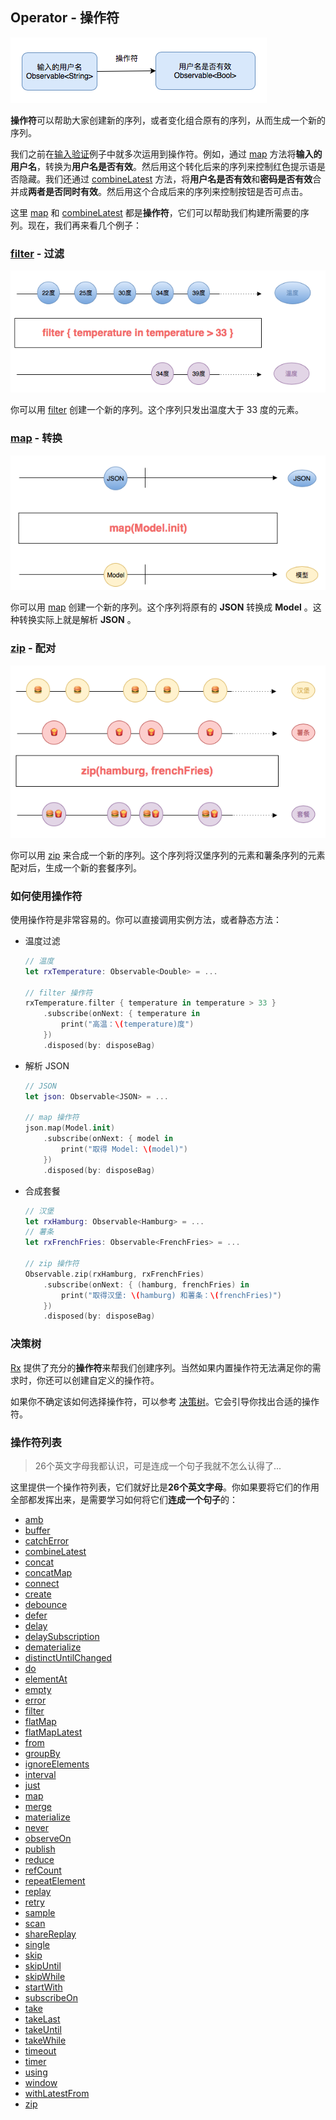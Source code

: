 ## Operator - 操作符

![](/assets/Operator/Operator.png)

**操作符**可以帮助大家创建新的序列，或者变化组合原有的序列，从而生成一个新的序列。

我们之前在[输入验证](/content/first_app.md)例子中就多次运用到操作符。例如，通过 [map] 方法将**输入的用户名**，转换为**用户名是否有效**。然后用这个转化后来的序列来控制红色提示语是否隐藏。我们还通过 [combineLatest] 方法，将**用户名是否有效**和**密码是否有效**合并成**两者是否同时有效**。然后用这个合成后来的序列来控制按钮是否可点击。

这里 [map] 和 [combineLatest] 都是**操作符**，它们可以帮助我们构建所需要的序列。现在，我们再来看几个例子：

### [filter] - 过滤

  ![](/assets/Operator/filter.png)

  你可以用 [filter] 创建一个新的序列。这个序列只发出温度大于 33 度的元素。

### [map] - 转换

  ![](/assets/Operator/map.png)

  你可以用 [map] 创建一个新的序列。这个序列将原有的 **JSON** 转换成 **Model** 。这种转换实际上就是解析 **JSON** 。

### [zip] - 配对

  ![](/assets/Operator/zip.png)

  你可以用 [zip] 来合成一个新的序列。这个序列将汉堡序列的元素和薯条序列的元素配对后，生成一个新的套餐序列。

### 如何使用操作符

使用操作符是非常容易的。你可以直接调用实例方法，或者静态方法：

* 温度过滤

  ```swift
  // 温度
  let rxTemperature: Observable<Double> = ...

  // filter 操作符
  rxTemperature.filter { temperature in temperature > 33 }
      .subscribe(onNext: { temperature in
          print("高温：\(temperature)度")
      })
      .disposed(by: disposeBag)
  ```

* 解析 JSON

  ```swift
  // JSON
  let json: Observable<JSON> = ...

  // map 操作符
  json.map(Model.init)
      .subscribe(onNext: { model in
          print("取得 Model: \(model)")
      })
      .disposed(by: disposeBag)
  ```

* 合成套餐

  ```swift
  // 汉堡
  let rxHamburg: Observable<Hamburg> = ...
  // 薯条
  let rxFrenchFries: Observable<FrenchFries> = ...

  // zip 操作符
  Observable.zip(rxHamburg, rxFrenchFries)
      .subscribe(onNext: { (hamburg, frenchFries) in
          print("取得汉堡: \(hamburg) 和薯条：\(frenchFries)")
      })
      .disposed(by: disposeBag)
  ```

### 决策树

[Rx](https://github.com/Reactive-Extensions/Rx.NET) 提供了充分的**操作符**来帮我们创建序列。当然如果内置操作符无法满足你的需求时，你还可以创建自定义的操作符。

如果你不确定该如何选择操作符，可以参考 [决策树](/content/decision_tree.md)。它会引导你找出合适的操作符。

### 操作符列表

>26个英文字母我都认识，可是连成一个句子我就不怎么认得了...

这里提供一个操作符列表，它们就好比是**26个英文字母**。你如果要将它们的作用全部都发挥出来，是需要学习如何将它们**连成一个句子**的：

* [amb]
* [buffer]
* [catchError]
* [combineLatest]
* [concat]
* [concatMap]
* [connect]
* [create]
* [debounce]
* [defer]
* [delay]
* [delaySubscription]
* [dematerialize]
* [distinctUntilChanged]
* [do]
* [elementAt]
* [empty]
* [error]
* [filter]
* [flatMap]
* [flatMapLatest]
* [from]
* [groupBy]
* [ignoreElements]
* [interval]
* [just]
* [map]
* [merge]
* [materialize]
* [never]
* [observeOn]
* [publish]
* [reduce]
* [refCount]
* [repeatElement]
* [replay]
* [retry]
* [sample]
* [scan]
* [shareReplay]
* [single]
* [skip]
* [skipUntil]
* [skipWhile]
* [startWith]
* [subscribeOn]
* [take]
* [takeLast]
* [takeUntil]
* [takeWhile]
* [timeout]
* [timer]
* [using]
* [window]
* [withLatestFrom]
* [zip]


[amb]:/content/decision_tree/amb.md
[buffer]:/content/decision_tree/buffer.md
[catchError]:/content/decision_tree/catchError.md
[combineLatest]:/content/decision_tree/combineLatest.md
[concat]:/content/decision_tree/concat.md
[concatMap]:/content/decision_tree/concatMap.md
[connect]:/content/decision_tree/connect.md
[create]:/content/decision_tree/create.md
[debounce]:/content/decision_tree/debounce.md
[defer]:/content/decision_tree/defer.md
[delay]:/content/decision_tree/delay.md
[delaySubscription]:/content/decision_tree/delaySubscription.md
[dematerialize]:/content/decision_tree/dematerialize.md
[distinctUntilChanged]:/content/decision_tree/distinctUntilChanged.md
[do]:/content/decision_tree/do.md
[elementAt]:/content/decision_tree/elementAt.md
[empty]:/content/decision_tree/empty.md
[error]:/content/decision_tree/error.md
[filter]:/content/decision_tree/filter.md
[flatMap]:/content/decision_tree/flatMap.md
[flatMapLatest]:/content/decision_tree/flatMapLatest.md
[from]:/content/decision_tree/from.md
[groupBy]:/content/decision_tree/groupBy.md
[ignoreElements]:/content/decision_tree/ignoreElements.md
[interval]:/content/decision_tree/interval.md
[just]:/content/decision_tree/just.md
[map]:/content/decision_tree/map.md
[merge]:/content/decision_tree/merge.md
[materialize]:/content/decision_tree/materialize.md
[never]:/content/decision_tree/never.md
[observeOn]:/content/decision_tree/observeOn.md
[publish]:/content/decision_tree/publish.md
[reduce]:/content/decision_tree/reduce.md
[refCount]:/content/decision_tree/refCount.md
[repeatElement]:/content/decision_tree/repeatElement.md
[replay]:/content/decision_tree/replay.md
[retry]:/content/decision_tree/retry.md
[sample]:/content/decision_tree/sample.md
[scan]:/content/decision_tree/scan.md
[shareReplay]:/content/decision_tree/shareReplay.md
[single]:/content/decision_tree/single.md
[skip]:/content/decision_tree/skip.md
[skipUntil]:/content/decision_tree/skipUntil.md
[skipWhile]:/content/decision_tree/skipWhile.md
[startWith]:/content/decision_tree/startWith.md
[subscribeOn]:/content/decision_tree/subscribeOn.md
[take]:/content/decision_tree/take.md
[takeLast]:/content/decision_tree/takeLast.md
[takeUntil]:/content/decision_tree/takeUntil.md
[takeWhile]:/content/decision_tree/takeWhile.md
[timeout]:/content/decision_tree/timeout.md
[timer]:/content/decision_tree/timer.md
[using]:/content/decision_tree/using.md
[window]:/content/decision_tree/window.md
[withLatestFrom]:/content/decision_tree/withLatestFrom.md
[zip]:/content/decision_tree/zip.md
